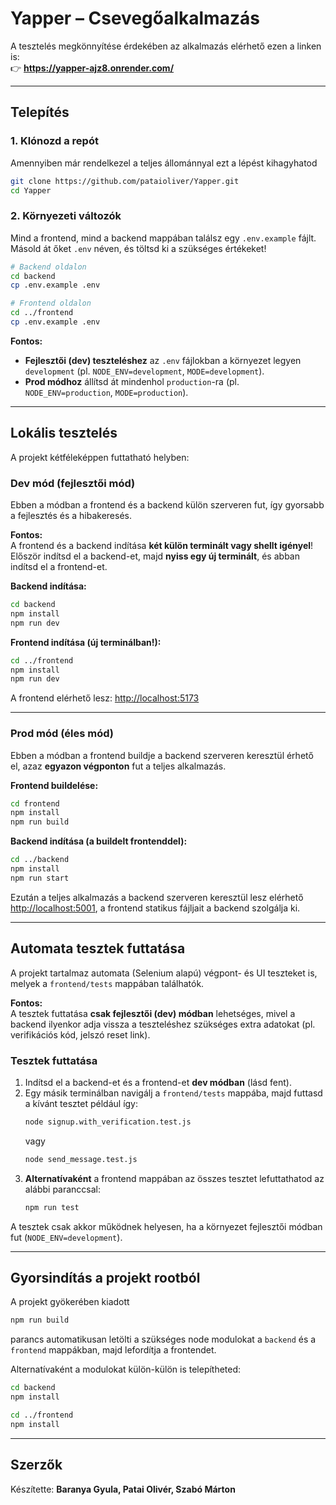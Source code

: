 # Yapper – Csevegőalkalmazás

A tesztelés megkönnyítése érdekében az alkalmazás elérhető ezen a linken is:  
👉 **https://yapper-ajz8.onrender.com/**

---

## Telepítés

### 1. Klónozd a repót

Amennyiben már rendelkezel a teljes állománnyal ezt a lépést kihagyhatod

```bash
git clone https://github.com/pataioliver/Yapper.git
cd Yapper
```

### 2. Környezeti változók

Mind a frontend, mind a backend mappában találsz egy `.env.example` fájlt.  
Másold át őket `.env` néven, és töltsd ki a szükséges értékeket!

```bash
# Backend oldalon
cd backend
cp .env.example .env

# Frontend oldalon
cd ../frontend
cp .env.example .env
```

**Fontos:**  
- **Fejlesztői (dev) teszteléshez** az `.env` fájlokban a környezet legyen `development` (pl. `NODE_ENV=development`, `MODE=development`).
- **Prod módhoz** állítsd át mindenhol `production`-ra (pl. `NODE_ENV=production`, `MODE=production`).

---

## Lokális tesztelés

A projekt kétféleképpen futtatható helyben:

### Dev mód (fejlesztői mód)

Ebben a módban a frontend és a backend külön szerveren fut, így gyorsabb a fejlesztés és a hibakeresés.

**Fontos:**  
A frontend és a backend indítása **két külön terminált vagy shellt igényel**!  
Először indítsd el a backend-et, majd **nyiss egy új terminált**, és abban indítsd el a frontend-et.

**Backend indítása:**
```bash
cd backend
npm install
npm run dev
```

**Frontend indítása (új terminálban!):**
```bash
cd ../frontend
npm install
npm run dev
```

A frontend elérhető lesz: [http://localhost:5173](http://localhost:5173)

---

### Prod mód (éles mód)

Ebben a módban a frontend buildje a backend szerveren keresztül érhető el, azaz **egyazon végponton** fut a teljes alkalmazás.

**Frontend buildelése:**
```bash
cd frontend
npm install
npm run build
```

**Backend indítása (a buildelt frontenddel):**
```bash
cd ../backend
npm install
npm run start
```

Ezután a teljes alkalmazás a backend szerveren keresztül lesz elérhető [http://localhost:5001](http://localhost:5001), a frontend statikus fájljait a backend szolgálja ki.

---

## Automata tesztek futtatása

A projekt tartalmaz automata (Selenium alapú) végpont- és UI teszteket is, melyek a `frontend/tests` mappában találhatók.

**Fontos:**  
A tesztek futtatása **csak fejlesztői (dev) módban** lehetséges, mivel a backend ilyenkor adja vissza a teszteléshez szükséges extra adatokat (pl. verifikációs kód, jelszó reset link).

### Tesztek futtatása

1. Indítsd el a backend-et és a frontend-et **dev módban** (lásd fent).
2. Egy másik terminálban navigálj a `frontend/tests` mappába, majd futtasd a kívánt tesztet például így:
   ```bash
   node signup.with_verification.test.js
   ```
   vagy
   ```bash
   node send_message.test.js
   ```
3. **Alternatívaként** a frontend mappában az összes tesztet lefuttathatod az alábbi paranccsal:
   ```bash
   npm run test
   ```

A tesztek csak akkor működnek helyesen, ha a környezet fejlesztői módban fut (`NODE_ENV=development`).

---

## Gyorsindítás a projekt rootból

A projekt gyökerében kiadott  
```bash
npm run build
```
parancs automatikusan letölti a szükséges node modulokat a `backend` és a `frontend` mappákban, majd lefordítja a frontendet.

Alternatívaként a modulokat külön-külön is telepítheted:
```bash
cd backend
npm install

cd ../frontend
npm install
```

---

## Szerzők

Készítette: **Baranya Gyula, Patai Olivér, Szabó Márton**